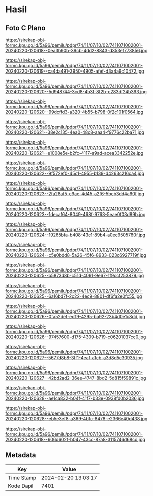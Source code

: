 # Hasil

## Foto C Plano

https://sirekap-obj-formc.kpu.go.id/5a96/pemilu/pdpr/74/11/07/10/02/7411071002001-20240220-120618--0ea3b90b-39cb-4dd2-8843-d353ef773856.jpg

https://sirekap-obj-formc.kpu.go.id/5a96/pemilu/pdpr/74/11/07/10/02/7411071002001-20240220-120619--ca4da491-3950-4905-afef-d3a4a9c10472.jpg

https://sirekap-obj-formc.kpu.go.id/5a96/pemilu/pdpr/74/11/07/10/02/7411071002001-20240220-120620--5d948744-3cd8-4b3f-8f2b-c283df24b393.jpg

https://sirekap-obj-formc.kpu.go.id/5a96/pemilu/pdpr/74/11/07/10/02/7411071002001-20240220-120620--99dcffd3-a320-4b55-b798-0f2c101f0564.jpg

https://sirekap-obj-formc.kpu.go.id/5a96/pemilu/pdpr/74/11/07/10/02/7411071002001-20240220-120621--38e2c135-4ea0-48c8-aaa4-f9776c22ba71.jpg

https://sirekap-obj-formc.kpu.go.id/5a96/pemilu/pdpr/74/11/07/10/02/7411071002001-20240220-120621--e1008e5e-b2fc-4117-a9ad-acea3342252e.jpg

https://sirekap-obj-formc.kpu.go.id/5a96/pemilu/pdpr/74/11/07/10/02/7411071002001-20240220-120622--9f572ef0-45c1-4955-b139-d4263c216ca4.jpg

https://sirekap-obj-formc.kpu.go.id/5a96/pemilu/pdpr/74/11/07/10/02/7411071002001-20240220-120623--2fa28af5-c9ae-4d45-a2f6-5bcb3dd4a60f.jpg

https://sirekap-obj-formc.kpu.go.id/5a96/pemilu/pdpr/74/11/07/10/02/7411071002001-20240220-120623--1decaf64-8049-468f-9763-5eae0f03d89b.jpg

https://sirekap-obj-formc.kpu.go.id/5a96/pemilu/pdpr/74/11/07/10/02/7411071002001-20240220-120624--19265bfa-b408-43c1-89b4-a0ec9505760f.jpg

https://sirekap-obj-formc.kpu.go.id/5a96/pemilu/pdpr/74/11/07/10/02/7411071002001-20240220-120624--c5e0bdd8-5a26-45f6-8933-023c6927719f.jpg

https://sirekap-obj-formc.kpu.go.id/5a96/pemilu/pdpr/74/11/07/10/02/7411071002001-20240220-120625--b5873d8b-c51d-4091-9e67-1f9ccf253879.jpg

https://sirekap-obj-formc.kpu.go.id/5a96/pemilu/pdpr/74/11/07/10/02/7411071002001-20240220-120625--6a16bd7f-2c22-4ec9-8801-df6fa2e0fc55.jpg

https://sirekap-obj-formc.kpu.go.id/5a96/pemilu/pdpr/74/11/07/10/02/7411071002001-20240220-120626--0fa52def-ed19-4295-ba92-23b4d0e1c8dd.jpg

https://sirekap-obj-formc.kpu.go.id/5a96/pemilu/pdpr/74/11/07/10/02/7411071002001-20240220-120626--97457600-d175-4309-b719-c06201037cc0.jpg

https://sirekap-obj-formc.kpu.go.id/5a96/pemilu/pdpr/74/11/07/10/02/7411071002001-20240220-120627--5677d8b8-3ff1-4eaf-a1cb-a3d8d5c30935.jpg

https://sirekap-obj-formc.kpu.go.id/5a96/pemilu/pdpr/74/11/07/10/02/7411071002001-20240220-120627--42bd2ad2-36ee-4747-8bd2-5d815f59891c.jpg

https://sirekap-obj-formc.kpu.go.id/5a96/pemilu/pdpr/74/11/07/10/02/7411071002001-20240220-120628--ae1ca832-b04f-41f7-b33e-0938fd0b2036.jpg

https://sirekap-obj-formc.kpu.go.id/5a96/pemilu/pdpr/74/11/07/10/02/7411071002001-20240220-120628--eb5e3ef8-a369-4b1c-8478-e2366e40d438.jpg

https://sirekap-obj-formc.kpu.go.id/5a96/pemilu/pdpr/74/11/07/10/02/7411071002001-20240220-120618--606d602f-b047-43cc-87a8-3115746d68cd.jpg


## Metadata

| Key        | Value               |
| ---------- | ------------------- |
| Time Stamp | 2024-02-20 13:03:17 |
| Kode Dapil | 7401                |



